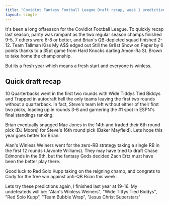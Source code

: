 ```yaml
---
title: "Covidiot Fantasy Football League Draft recap, week 1 predictions"
layout: single
---
```


It's been a long offseason for the Covidiot Football League. To quickly recap last season, parity was rampant as the two regular season champs finished 9-5, 7 others were 6-8 or better, and Brian's QB-depleted squad finished 2-12. Team Tallman Kiss My A$$ edged out Still the Gr8st Show on Paper by 6 points thanks to a 35pt game from Hard Knocks darling Amon-Ra St. Brown to take home the championship.

But its a fresh year which means a fresh start and everyone is winless.

## Quick draft recap

10 Quarterbacks went in the first two rounds with Wide Tiddys Tied Biddys and Trapped in autodraft hell the only teams leaving the first two rounds without a quarterback. In fact, Steve's team left without either of their first two picks, loading up in rounds 3-6 and garnering the #1 spot in ESPN's final standings ranking.

Brian eventually snagged Mac Jones in the 14th  and traded their 6th round pick (DJ Moore) for Steve's 16th round pick (Baker Mayfield). Lets hope this year goes better for Brian.

Alan's Winless Weiners went for the zero-RB strategy taking a single RB in the first 12 rounds (Javonte Williams). They may have tried to draft Chase Edmonds in the 9th, but the fantasy Gods decided Zach Ertz must have been the better play there. 

Good luck to Red Solo Kupp taking on the reigning champ, and congrats to Cody for the free win against anti-QB Brian this week.

Lets try these predictions again, I finished last year at 19-16.
My undefeateds will be: "Alan's Winless Weiners", "Wide Tittys Tied Biddys", "Red Solo Kupp", "Team Bubble Wrap", "Jesus Christ Superstars"
